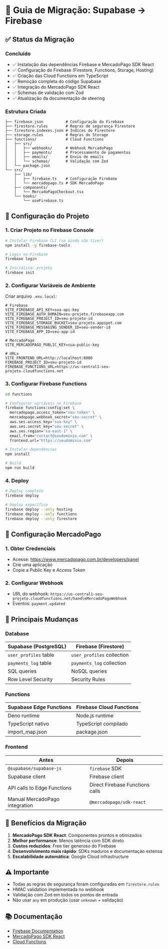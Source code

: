 # 🔄 Guia de Migração: Supabase → Firebase

## ✅ Status da Migração

### Concluído
- ✅ Instalação das dependências Firebase e MercadoPago SDK React
- ✅ Configuração do Firebase (Firestore, Functions, Storage, Hosting)
- ✅ Criação das Cloud Functions em TypeScript
- ✅ Remoção completa do código Supabase
- ✅ Integração do MercadoPago SDK React
- ✅ Schemas de validação com Zod
- ✅ Atualização da documentação de steering

### Estrutura Criada

```
├── firebase.json          # Configuração do Firebase
├── firestore.rules        # Regras de segurança Firestore
├── firestore.indexes.json # Índices do Firestore
├── storage.rules          # Regras do Storage
├── functions/             # Cloud Functions
│   ├── src/
│   │   ├── webhooks/      # Webhook MercadoPago
│   │   ├── payments/      # Processamento de pagamentos
│   │   ├── emails/        # Envio de emails
│   │   └── schemas/       # Validação com Zod
│   └── package.json
└── src/
    ├── lib/
    │   ├── firebase.ts    # Configuração Firebase
    │   └── mercadopago.ts # SDK MercadoPago
    ├── components/
    │   └── MercadoPagoCheckout.tsx
    └── hooks/
        └── useFirebase.ts
```

## 🚀 Configuração do Projeto

### 1. Criar Projeto no Firebase Console

```bash
# Instalar Firebase CLI (se ainda não tiver)
npm install -g firebase-tools

# Login no Firebase
firebase login

# Inicializar projeto
firebase init
```

### 2. Configurar Variáveis de Ambiente

Criar arquivo `.env.local`:

```env
# Firebase
VITE_FIREBASE_API_KEY=sua-api-key
VITE_FIREBASE_AUTH_DOMAIN=seu-projeto.firebaseapp.com
VITE_FIREBASE_PROJECT_ID=seu-projeto-id
VITE_FIREBASE_STORAGE_BUCKET=seu-projeto.appspot.com
VITE_FIREBASE_MESSAGING_SENDER_ID=seu-sender-id
VITE_FIREBASE_APP_ID=seu-app-id

# MercadoPago
VITE_MERCADOPAGO_PUBLIC_KEY=sua-public-key

# URLs
VITE_FRONTEND_URL=http://localhost:8080
FIREBASE_PROJECT_ID=seu-projeto-id
FIREBASE_FUNCTIONS_URL=https://us-central1-seu-projeto.cloudfunctions.net
```

### 3. Configurar Firebase Functions

```bash
cd functions

# Configurar variáveis no Firebase
firebase functions:config:set \
  mercadopago.access_token="seu-token" \
  mercadopago.webhook_secret="seu-secret" \
  aws.ses.access_key="sua-key" \
  aws.ses.secret_key="seu-secret" \
  aws.ses.region="sa-east-1" \
  email.from="contact@seudominio.com" \
  frontend.url="https://seudominio.com"

# Instalar dependências
npm install

# Build
npm run build
```

### 4. Deploy

```bash
# Deploy completo
firebase deploy

# Deploy específico
firebase deploy --only hosting
firebase deploy --only functions
firebase deploy --only firestore
```

## 🔑 Configuração MercadoPago

### 1. Obter Credenciais
- Acesse: https://www.mercadopago.com.br/developers/panel
- Crie uma aplicação
- Copie a Public Key e Access Token

### 2. Configurar Webhook
- URL do webhook: `https://us-central1-seu-projeto.cloudfunctions.net/handleMercadoPagoWebhook`
- Eventos: `payment.updated`

## 📝 Principais Mudanças

### Database
| Supabase (PostgreSQL) | Firebase (Firestore) |
|----------------------|---------------------|
| `user_profiles` table | `user_profiles` collection |
| `payments_log` table | `payments_log` collection |
| SQL queries | NoSQL queries |
| Row Level Security | Security Rules |

### Functions
| Supabase Edge Functions | Firebase Cloud Functions |
|------------------------|-------------------------|
| Deno runtime | Node.js runtime |
| TypeScript nativo | TypeScript compilado |
| import_map.json | package.json |

### Frontend
| Antes | Depois |
|-------|--------|
| `@supabase/supabase-js` | `firebase` SDK |
| Supabase client | Firebase client |
| API calls to Edge Functions | Direct Firebase Functions calls |
| Manual MercadoPago integration | `@mercadopago/sdk-react` |

## 🎯 Benefícios da Migração

1. **MercadoPago SDK React**: Componentes prontos e otimizados
2. **Melhor performance**: Menos latência com SDK direto
3. **Custos reduzidos**: Free tier generoso do Firebase
4. **Desenvolvimento mais rápido**: SDKs maduros e documentação extensa
5. **Escalabilidade automática**: Google Cloud infrastructure

## ⚠️ Importante

- Todas as regras de segurança foram configuradas em `firestore.rules`
- HMAC validation implementada no webhook
- Validação com Zod em todos os pontos de entrada
- Não usar `any` em produção (usar `unknown` + validação)

## 📚 Documentação

- [Firebase Documentation](https://firebase.google.com/docs)
- [MercadoPago SDK React](https://www.mercadopago.com.br/developers/pt/docs/checkout-bricks/web-react)
- [Cloud Functions](https://firebase.google.com/docs/functions)